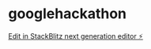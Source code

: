 # googlehackathon

[Edit in StackBlitz next generation editor ⚡️](https://stackblitz.com/~/github.com/jonathanbff/googlehackathon)